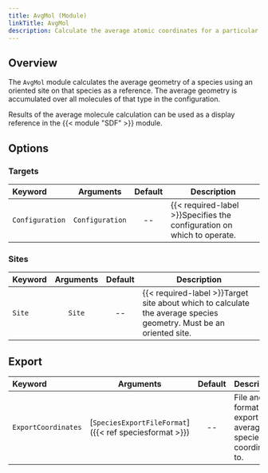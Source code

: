 ```yaml
---
title: AvgMol (Module)
linkTitle: AvgMol
description: Calculate the average atomic coordinates for a particular species
---
```



## Overview

The `AvgMol` module calculates the average geometry of a species using an oriented site on that species as a reference. The average geometry is accumulated over all molecules of that type in the configuration.

Results of the average molecule calculation can be used as a display reference in the {{< module "SDF" >}} module.

## Options

### Targets

|Keyword|Arguments|Default|Description|
|:------|:--:|:-----:|-----------|
|`Configuration`|`Configuration`|--|{{< required-label >}}Specifies the configuration on which to operate.|

### Sites

|Keyword|Arguments|Default|Description|
|:------|:--:|:-----:|-----------|
|`Site`|`Site`|--|{{< required-label >}}Target site about which to calculate the average species geometry. Must be an oriented site.|

## Export

|Keyword|Arguments|Default|Description|
|:------|:--:|:-----:|-----------|
|`ExportCoordinates`|[`SpeciesExportFileFormat`]({{< ref speciesformat >}})|--|File and format to export average species coordinates to.|
